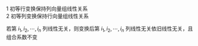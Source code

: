 1 初等行变换保持列向量组线性关系  
2 初等列变换保持行向量组线性关系  
  
若第 $i_1,i_2,\cdots,i_n$ 列线性无关，则变换后第 $i_1,i_2,\cdots,i_n$ 列线性无关依旧线性无关，且组合系数不变  

